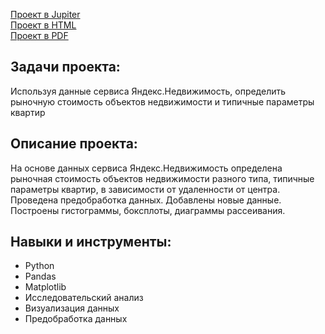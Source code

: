 [Проект в Jupiter](//github.com/IstominN/Portfolio/blob/main/Sale_apartments/sale_apartments.ipynb) <br>
[Проект в HTML](//github.com/IstominN/Portfolio/blob/main/Sale_apartments/sale_apartments.html) <br>
[Проект в PDF](//github.com/IstominN/Portfolio/blob/main/Sale_apartments/sale_apartments.pdf)


## Задачи проекта:

Используя данные сервиса Яндекс.Недвижимость, определить рыночную стоимость объектов недвижимости и типичные параметры квартир

## Описание проекта:

На основе данных сервиса Яндекс.Недвижимость определена рыночная стоимость объектов недвижимости разного типа, типичные параметры квартир, в зависимости от удаленности от центра. Проведена предобработка данных. Добавлены новые данные. Построены гистограммы, боксплоты, диаграммы рассеивания.

## Навыки и инструменты:

- Python
- Pandas
- Matplotlib
- Исследовательский анализ
- Визуализация данных
- Предобработка данных
